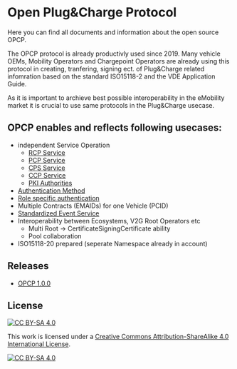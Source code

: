 # Open Plug&Charge Protocol

Here you can find all documents and information about the open source OPCP.

The OPCP protocol is already productivly used since 2019. Many vehicle OEMs, Mobility Operators and Chargepoint Operators are already using this protocol in creating, tranfering, signing ect. of Plug&Charge related infomration based on the standard ISO15118-2 and the VDE Application Guide. 

As it is important to archieve best possible interoperability in the eMobility market it is crucial to use same protocols in the Plug&Charge usecase.

## OPCP enables and reflects following usecases:
  - independent Service Operation
    - [RCP Service](./OPCP-1.0.0/docs/components/01_root-certificate-pool.md)
    - [PCP Service](./OPCP-1.0.0/docs/components/02_provisioning-certificate-pool.md)
    - [CPS Service](./OPCP-1.0.0/docs/components/03_certificate-provisioning-service.md)
    - [CCP Service](./OPCP-1.0.0/docs/components/04_contract-certificate-pool.md)
    - [PKI Authorities](./OPCP-1.0.0/docs/components/05_v2g-pki-services.md)
  - [Authentication Method](./OPCP-1.0.0/docs/04_authentication.md) 
  - [Role specific authentication](./OPCP-1.0.0/docs/04_authentication.md) 
  - Multiple Contracts (EMAIDs) for one Vehicle (PCID)
  - [Standardized Event Service](./OPCP-1.0.0/docs/components/06_webhook-service.md) 
  - Interoperability between Ecosystems, V2G Root Operators etc
    - Multi Root -> CertificateSigningCertificate ability
    - Pool collaboration
  - ISO15118-20 prepared (seperate Namespace already in account)   

## Releases
  - [OPCP 1.0.0](./OPCP-1.0.0/docs/README.md)

## License
[![CC BY-SA 4.0][cc-by-sa-shield]][cc-by-sa]

This work is licensed under a [Creative Commons Attribution-ShareAlike 4.0
International License][cc-by-sa].

[![CC BY-SA 4.0][cc-by-sa-image]][cc-by-sa]

[cc-by-sa]: http://creativecommons.org/licenses/by-sa/4.0/
[cc-by-sa-image]: https://licensebuttons.net/l/by-sa/4.0/88x31.png
[cc-by-sa-shield]: https://img.shields.io/badge/License-CC%20BY--SA%204.0-lightgrey.svg
